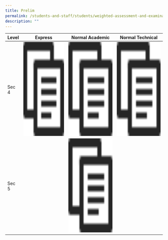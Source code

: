 ```yaml
---
title: Prelim
permalink: /students-and-staff/students/weighted-assessment-and-examination/prelim/
description: ""
---
```

<table>
<thead>
  <tr>
    <th>Level</th>
    <th>Express</th>
    <th>Normal Academic</th>
    <th>Normal Technical</th>
  </tr>
</thead>
<tbody>
  <tr>
    <td>Sec 4</td>
    <td><a href="/files/WA%202_2022_Topics_Collated%201E.pdf"><img src="/images/copy.png" width="400" height="300"></td>
    <td><a href="/files/WA%202_2022_Topics_Collated%201NA.pdf"><img src="/images/copy.png" width="400" height="300"></td>
    <td><a href="/files/WA%202_2022_Topics_Collated%201NT.pdf"><img src="/images/copy.png" width="400" height="300"></td>
  </tr>
  <tr>
    <td>Sec 5</td>
    <td></td>
    <td><a href="/files/WA%202_2022_Topics_Collated%203NA.pdf"><img src="/images/copy.png" width="400" height="300"></td>
    <td></td>
  </tr>
</tbody>
</table>